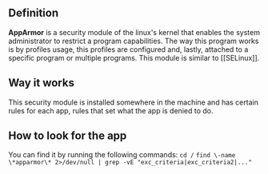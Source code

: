 ## Definition
__AppArmor__ is a security module of the linux's kernel that enables the system administrator to restrict a program capabilities. The way this program works is by profiles usage, this profiles are configured and, lastly, attached to a specific program or multiple programs. This module is similar to [[SELinux]].

## Way it works
This security module is installed somewhere in the machine and has certain rules for each app, rules that set what the app is denied to do.

## How to look for the app
You can find it by running the following commands:
`cd /`
`find \-name \*apparmor\* 2>/dev/null | grep -vE "exc_criteria|exc_criteria2|..."`
